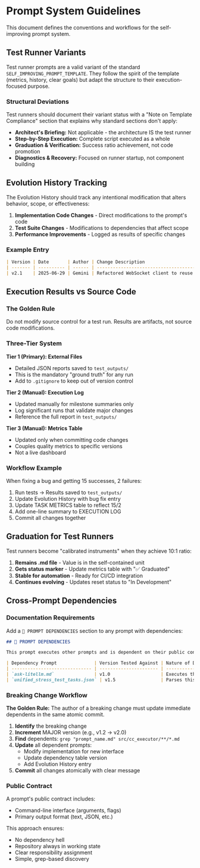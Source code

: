 # Prompt System Guidelines

This document defines the conventions and workflows for the self-improving prompt system.

## Test Runner Variants

Test runner prompts are a valid variant of the standard `SELF_IMPROVING_PROMPT_TEMPLATE`. They follow the spirit of the template (metrics, history, clear goals) but adapt the structure to their execution-focused purpose.

### Structural Deviations

Test runners should document their variant status with a "Note on Template Compliance" section that explains why standard sections don't apply:
- **Architect's Briefing:** Not applicable - the architecture IS the test runner
- **Step-by-Step Execution:** Complete script executed as a whole
- **Graduation & Verification:** Success ratio achievement, not code promotion  
- **Diagnostics & Recovery:** Focused on runner startup, not component building

## Evolution History Tracking

The Evolution History should track any intentional modification that alters behavior, scope, or effectiveness:

1. **Implementation Code Changes** - Direct modifications to the prompt's code
2. **Test Suite Changes** - Modifications to dependencies that affect scope
3. **Performance Improvements** - Logged as results of specific changes

### Example Entry
```markdown
| Version | Date       | Author | Change Description                                              | Reason for Change                                           |
| ------- | ---------- | ------ | --------------------------------------------------------------- | ----------------------------------------------------------- |
| v2.1    | 2025-06-29 | Gemini | Refactored WebSocket client to reuse single connection         | To reduce connection overhead. Result: 12% faster execution |
```

## Execution Results vs Source Code

### The Golden Rule
Do not modify source control for a test run. Results are artifacts, not source code modifications.

### Three-Tier System

**Tier 1 (Primary): External Files**
- Detailed JSON reports saved to `test_outputs/`
- This is the mandatory "ground truth" for any run
- Add to `.gitignore` to keep out of version control

**Tier 2 (Manual): Execution Log**
- Updated manually for milestone summaries only
- Log significant runs that validate major changes
- Reference the full report in `test_outputs/`

**Tier 3 (Manual): Metrics Table**
- Updated only when committing code changes
- Couples quality metrics to specific versions
- Not a live dashboard

### Workflow Example
When fixing a bug and getting 15 successes, 2 failures:
1. Run tests → Results saved to `test_outputs/`
2. Update Evolution History with bug fix entry
3. Update TASK METRICS table to reflect 15/2
4. Add one-line summary to EXECUTION LOG
5. Commit all changes together

## Graduation for Test Runners

Test runners become "calibrated instruments" when they achieve 10:1 ratio:

1. **Remains .md file** - Value is in the self-contained unit
2. **Gets status marker** - Update metrics table with "✅ Graduated"
3. **Stable for automation** - Ready for CI/CD integration
4. **Continues evolving** - Updates reset status to "In Development"

## Cross-Prompt Dependencies

### Documentation Requirements

Add a `🔗 PROMPT DEPENDENCIES` section to any prompt with dependencies:

```markdown
## 🔗 PROMPT DEPENDENCIES

This prompt executes other prompts and is dependent on their public contracts.

| Dependency Prompt              | Version Tested Against | Nature of Dependency                                    |
| ------------------------------ | ---------------------- | ------------------------------------------------------- |
| `ask-litellm.md`               | v1.0                   | Executes this prompt via shell command to invoke LLM   |
| `unified_stress_test_tasks.json` | v1.5                 | Parses this JSON file to define test execution plan    |
```

### Breaking Change Workflow

**The Golden Rule:** The author of a breaking change must update immediate dependents in the same atomic commit.

1. **Identify** the breaking change
2. **Increment** MAJOR version (e.g., v1.2 → v2.0)
3. **Find** dependents: `grep "prompt_name.md" src/cc_executor/**/*.md`
4. **Update** all dependent prompts:
   - Modify implementation for new interface
   - Update dependency table version
   - Add Evolution History entry
5. **Commit** all changes atomically with clear message

### Public Contract
A prompt's public contract includes:
- Command-line interface (arguments, flags)
- Primary output format (text, JSON, etc.)

This approach ensures:
- No dependency hell
- Repository always in working state
- Clear responsibility assignment
- Simple, grep-based discovery